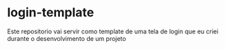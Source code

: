 # login-template
Este repositorio vai servir como template de uma tela de login que eu criei durante o desenvolvimento de um projeto
